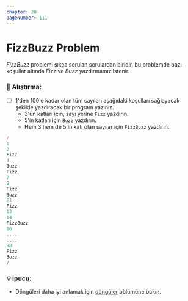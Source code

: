 ```yaml
---
chapter: 20
pageNumber: 111
---
```


# FizzBuzz Problem

_FizzBuzz_ problemi sıkça sorulan sorulardan biridir, bu problemde bazı koşullar altında _Fizz_ ve _Buzz_ yazdırmamız istenir.

### 📝 Alıştırma:

- [ ] 1'den 100'e kadar olan tüm sayıları aşağıdaki koşulları sağlayacak şekilde yazdıracak bir program yazınız.
  - 3'ün katları için, sayı yerine `Fizz` yazdırın.
  - 5'in katları için `Buzz` yazdırın.
  - Hem 3 hem de 5'in katı olan sayılar için `FizzBuzz` yazdırın.

```javascript
/
1
2
Fizz
4
Buzz
Fizz
7
8
Fizz
Buzz
11
Fizz
13
14
FizzBuzz
16
....
....
98
Fizz
Buzz
/
```

### 💡 İpucu:

- Döngüleri daha iyi anlamak için [döngüler](../loops) bölümüne bakın.
